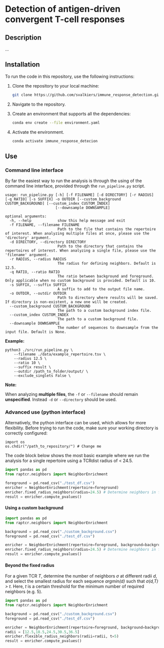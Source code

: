 # Detection of antigen-driven convergent T-cell responses

## Description

...

## Installation

To run the code in this repository, use the following instructions:

1. Clone the repository to your local machine:

   ```sh
   git clone https://github.com/svalkiers/immune_response_detection.git
   ```

2. Navigate to the repository.

3. Create an environment that supports all the dependencies:

   ```sh
   conda env create --file environment.yaml
   ```

4. Activate the environment.

   ```sh
   conda activate immune_response_detecion
   ```

## Use

### Command line interface

By far the easiest way to run the analysis is through the using of the command line interface, provided through the  `run_pipeline.py` script.

```
usage: run_pipeline.py [-h] [-f FILENAME] [-d DIRECTORY] [-r RADIUS] [-q RATIO] [-s SUFFIX] -o OUTDIR [--custom_background CUSTOM_BACKGROUND] [--custom_index CUSTOM_INDEX]
                       [--downsample DOWNSAMPLE]

optional arguments:
  -h, --help            show this help message and exit
  -f FILENAME, --filename FILENAME
                        Path to the file that contains the repertoire of interest. When analyzing multiple files at once, please use the 'directory' argument.
  -d DIRECTORY, --directory DIRECTORY
                        Path to the directory that contains the repertoires of interest. When analyzing a single file, please use the 'filename' argument.
  -r RADIUS, --radius RADIUS
                        The radius for defining neighbors. Default is 12.5.
  -q RATIO, --ratio RATIO
                        The ratio between background and foreground. Only applicable when no custom background is provided. Default is 10.
  -s SUFFIX, --suffix SUFFIX
                        A suffix to add to the output file name.
  -o OUTDIR, --outdir OUTDIR
                        Path to directory where results will be saved. If directory is non-existent, a new one will be created.
  --custom_background CUSTOM_BACKGROUND
                        The path to a custom background index file.
  --custom_index CUSTOM_INDEX
                        The path to a custom background file.
  --downsample DOWNSAMPLE
                        The number of sequences to downsample from the input file. Default is None.
```

**Example:**

```
python3 ./src/run_pipeline.py \
    --filename ./data/example_repertoire.tsv \
    --radius 12.5 \
    --ratio 10 \
    --suffix result \
    --outdir /path_to_folder/output/ \
    --exclude_singlets False \
```

**Note:**

When analyzing **multiple files**, the `-f` or `--filename` should remain **unspecified**. Instead  `-d` or `--directory` should be used.

### Advanced use (python interface)

Alternatively, the python interface can be used, which allows for more flexibility.  Before trying to run the code, make sure your working directory is correctly configured:

```
import os
os.chdir("/path_to_repository/") # Change me
```

The code block below shows the most basic example where we run the analysis for a single repertoire using a TCRdist radius of < 24.5.

 ```python
 import pandas as pd
 from raptcr.neighbors import NeighborEnrichment
 
 foreground = pd.read_csv("./test_df.csv")
 enricher = NeighborEnrichment(repertoire=foreground)
 enricher.fixed_radius_neighbors(radius=24.5) # Determine neighbors in foreground
 result = enricher.compute_pvalues()
 ```

#### Using a custom background

```python
import pandas as pd
from raptcr.neighbors import NeighborEnrichment

background = pd.read_csv("./custom_background.csv")
foreground = pd.read_csv("./test_df.csv")

enricher = NeighborEnrichment(repertoire=foreground, background=background)
enricher.fixed_radius_neighbors(radius=24.5) # Determine neighbors in foreground
result = enricher.compute_pvalues()
```

#### Beyond the fixed radius

For a given TCR *T*, determine the number of neighbors *σ* at different radii *d*, and select the smallest radius for each sequence *argmin(d)* such that *σ(d,T) > t*. Here, *t* is a certain threshold for the minimum number of required neighbors (e.g. 5).

```python
import pandas as pd
from raptcr.neighbors import NeighborEnrichment

background = pd.read_csv("./custom_background.csv")
foreground = pd.read_csv("./test_df.csv")

enricher = NeighborEnrichment(repertoire=foreground, background=background)
radii = [12.5,18.5,24.5,30.5,36.5]
enricher.flexible_radius_neighbors(radii=radii, t=5)
result = enricher.compute_pvalues()
```
